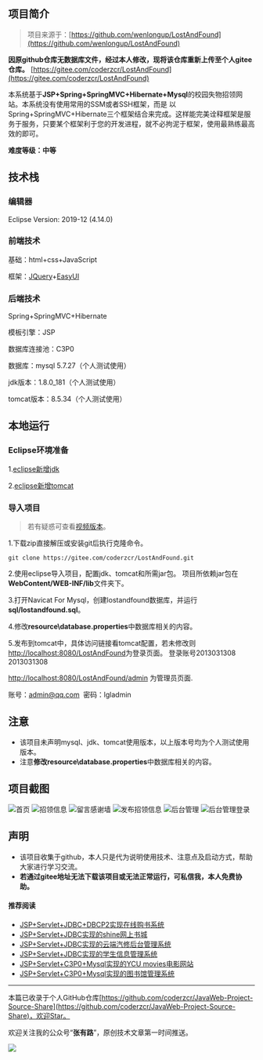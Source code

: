 ## 项目简介

>项目来源于：[https://github.com/wenlongup/LostAndFound](https://github.com/wenlongup/LostAndFound)

**因原github仓库无数据库文件，经过本人修改，现将该仓库重新上传至个人gitee仓库。**
[https://gitee.com/coderzcr/LostAndFound](https://gitee.com/coderzcr/LostAndFound)

本系统基于**JSP+Spring+SpringMVC+Hibernate+Mysql**的校园失物招领网站。本系统没有使用常用的SSM或者SSH框架，而是
以Spring+SpringMVC+Hibernate三个框架结合来完成。这样能完美诠释框架是服务于服务，只要某个框架利于您的开发进程，就不必拘泥于框架，使用最熟练最高效的即可。

**难度等级：中等**

## 技术栈

### 编辑器

Eclipse Version: 2019-12 (4.14.0)

### 前端技术

基础：html+css+JavaScript

框架：[JQuery](https://www.runoob.com/jquery/jquery-tutorial.html)+[EasyUI](http://www.jeasyui.com/)

### 后端技术

Spring+SpringMVC+Hibernate

模板引擎：JSP

数据库连接池：C3P0

数据库：mysql 5.7.27（个人测试使用）

jdk版本：1.8.0_181（个人测试使用）

tomcat版本：8.5.34（个人测试使用）


## 本地运行

### Eclipse环境准备
1.[eclipse新增jdk](http://coderzcr.gitee.io/sensor-java-picture/pictures/Eclipse%E6%96%B0%E5%A2%9Ejdk.mp4)

2.[eclipse新增tomcat](http://coderzcr.gitee.io/sensor-java-picture/pictures/Eclipse%E6%96%B0%E5%A2%9Etomcat.mp4)

### 导入项目

> 若有疑惑可查看[视频版本](https://zhuanlan.zhihu.com/p/138481010)。

1.下载zip直接解压或安装git后执行克隆命令。
```
git clone https://gitee.com/coderzcr/LostAndFound.git
```
2.使用eclipse导入项目，配置jdk、tomcat和所需jar包。
项目所依赖jar包在**WebContent/WEB-INF/lib**文件夹下。

3.打开Navicat For Mysql，创建lostandfound数据库，并运行**sql/lostandfound.sql**。

4.修改**resource\database.properties**中数据库相关的内容。

5.发布到tomcat中，具体访问链接看tomcat配置，若未修改则[http://localhost:8080/LostAndFound](http://localhost:8080/LostAndFound)为登录页面。
登录账号2013031308 2013031308


[http://localhost:8080/LostAndFound/admin](http://localhost:8080/LostAndFound/admin) 为管理员页面.

账号：admin@qq.com  密码：lgladmin




## 注意
- 该项目未声明mysql、jdk、tomcat使用版本，以上版本号均为个人测试使用版本。
- 注意**修改resource\database.properties**中数据库相关的内容。


## 项目截图
![首页](http://coderzcr.gitee.io/sensor-java-picture/pictures/blog20200506144001.png)
![招领信息](http://coderzcr.gitee.io/sensor-java-picture/pictures/blog20200506144002.png)
![留言感谢墙](http://coderzcr.gitee.io/sensor-java-picture/pictures/blog20200506144003.png)
![发布招领信息](http://coderzcr.gitee.io/sensor-java-picture/pictures/blog20200506144004.png)
![后台管理](http://coderzcr.gitee.io/sensor-java-picture/pictures/blog20200506144005.png)
![后台管理登录](http://coderzcr.gitee.io/sensor-java-picture/pictures/blog20200506144006.png)

## 声明
- 该项目收集于github，本人只是代为说明使用技术、注意点及启动方式，帮助大家进行学习交流。
- **若通过gitee地址无法下载该项目或无法正常运行，可私信我，本人免费协助。**


#### 推荐阅读
- [JSP+Servlet+JDBC+DBCP2实现在线购书系统](https://mp.weixin.qq.com/s/kFHzkRtL6FNN9koaWAjDkg)
- [JSP+Servlet+JDBC实现的shine网上书城](https://mp.weixin.qq.com/s/GvfywZwg28IMYk5Q2ZWcOw)
- [JSP+Servlet+JDBC实现的云端汽修后台管理系统](https://mp.weixin.qq.com/s/kalGv5T8AZGxTnLHr2wDsA)
- [JSP+Servlet+JDBC实现的学生信息管理系统](https://mp.weixin.qq.com/s/K-H50joCXeE0cnwmtoqhJw)
- [JSP+Servlet+C3P0+Mysql实现的YCU movies电影网站](https://mp.weixin.qq.com/s/bJ1lGNDrVwzXx5z9dDaV-w)
- [JSP+Servlet+C3P0+Mysql实现的图书馆管理系统](https://mp.weixin.qq.com/s/MdGVYX_8t-CiOasghGPrRw)

---

本篇已收录于个人GitHub仓库[https://github.com/coderzcr/JavaWeb-Project-Source-Share](https://github.com/coderzcr/JavaWeb-Project-Source-Share)，欢迎Star。


欢迎关注我的公众号“**张有路**”，原创技术文章第一时间推送。

![](http://coderzcr.gitee.io/sensor-java-picture/pictures/qrcode.gif)



